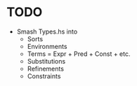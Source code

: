 # TODO

* Smash Types.hs into
  + Sorts
  - Environments
  - Terms = Expr + Pred + Const + etc. 
  - Substitutions
  - Refinements
  - Constraints
